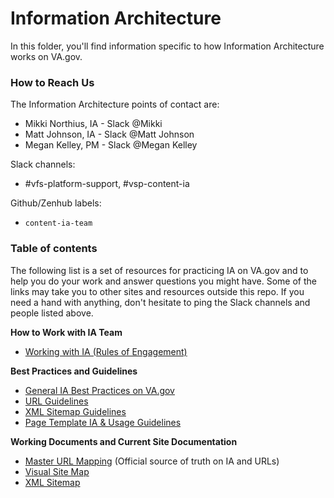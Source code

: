 # Information Architecture
In this folder, you'll find information specific to how Information Architecture works on VA.gov.

### How to Reach Us

The Information Architecture points of contact are:  
- Mikki Northius, IA - Slack @Mikki
- Matt Johnson, IA - Slack @Matt Johnson
- Megan Kelley, PM - Slack @Megan Kelley

Slack channels: 
- #vfs-platform-support, #vsp-content-ia

Github/Zenhub labels: 
- `content-ia-team`


### Table of contents
The following list is a set of resources for practicing IA on VA.gov and to help you do your work and answer questions you might have. Some of the links may take you to other sites and resources outside this repo. If you need a hand with anything, don't hesitate to ping the Slack channels and people listed above.

**How to Work with IA Team**
- [Working with IA (Rules of Engagement)](https://github.com/department-of-veterans-affairs/va.gov-team/blob/master/platform/information-architecture/working-with-ia.md)

**Best Practices and Guidelines**
- [General IA Best Practices on VA.gov](https://github.com/department-of-veterans-affairs/va.gov-team/blob/master/platform/information-architecture/ia-best-practices.md)
- [URL Guidelines](https://github.com/department-of-veterans-affairs/va.gov-team/blob/master/platform/information-architecture/url-guidelines.md)
- [XML Sitemap Guidelines](https://github.com/department-of-veterans-affairs/va.gov-team/blob/master/platform/information-architecture/xml-sitemap-guidelines.md)
- [Page Template IA & Usage Guidelines](https://github.com/department-of-veterans-affairs/va.gov-team/blob/master/platform/information-architecture/template-guidelines-hub-page.md)

**Working Documents and Current Site Documentation**
- [Master URL Mapping](https://github.com/department-of-veterans-affairs/va.gov-team/blob/master/platform/information-architecture/master-url-mapping.md) (Official source of truth on IA and URLs)
- [Visual Site Map](https://github.com/department-of-veterans-affairs/va.gov-team/blob/master/platform/information-architecture/site-maps.md)
- [XML Sitemap](https://www.va.gov/sitemap.xml)
